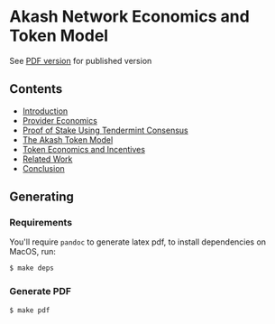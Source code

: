 # Akash Network Economics and Token Model

See [PDF version](output/akash-econ.pdf) for published version

## Contents

- [Introduction](source/01-intro.md)
- [Provider Economics](source/02-provider.md)
- [Proof of Stake Using Tendermint Consensus](source/03-pos.md)
- [The Akash Token Model](source/04-token.md)
- [Token Economics and Incentives](source/05-mining.md)
- [Related Work](source/09-related-work.md)
- [Conclusion](source/10-conclusion.md)


## Generating

### Requirements

You'll require `pandoc` to generate latex pdf, to install dependencies on MacOS, run:

```sh
$ make deps
```

### Generate PDF
```sh
$ make pdf
```
